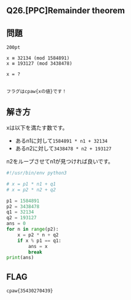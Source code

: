 Q26.[PPC]Remainder theorem
----------------------

問題
----
```
200pt

x ≡ 32134 (mod 1584891)
x ≡ 193127 (mod 3438478)

x = ?


フラグはcpaw{xの値}です！
```

解き方
-----

xは以下を満たす数です。
 - あるn1に対して`1584891 * n1 + 32134`
 - あるn2に対して`3438478 * n2 + 193127`

n2をループさせてn1が見つければ良いです。

```python
#!/usr/bin/env python3

# x = p1 * n1 + q1
# x = p2 * n2 + q2

p1 = 1584891
p2 = 3438478
q1 = 32134
q2 = 193127
ans = 0
for n in range(p2):
    x = p2 * n + q2
    if x % p1 == q1:
        ans = x
        break
print(ans)
```

FLAG
-----
`cpaw{35430270439}`
